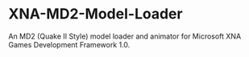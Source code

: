 # XNA-MD2-Model-Loader
An MD2 (Quake II Style) model loader and animator for Microsoft XNA Games Development Framework 1.0.
